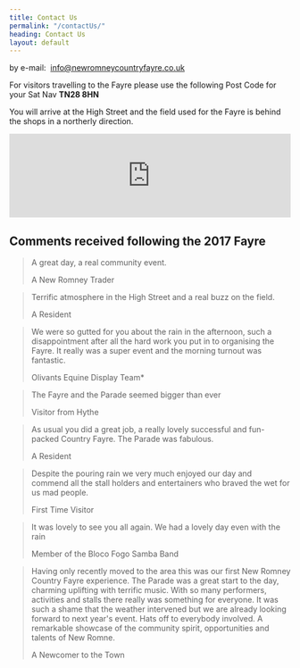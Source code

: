 ```yaml
---
title: Contact Us
permalink: "/contactUs/"
heading: Contact Us
layout: default
---
```


by e-mail:&nbsp; [info@newromneycountryfayre.co.uk](mailto:info@newromneycountryfayre.co.uk)

For visitors travelling to the Fayre please use the following Post Code for your Sat Nav **TN28 8HN**

You will arrive at the High Street and the field used for the Fayre is behind the shops in a northerly direction.

<div class="embed-responsive embed-responsive-16by9">
  <iframe width="100%" height="auto" frameborder="0" scrolling="no" marginheight="0" marginwidth="0" src="https://www.google.com/maps/embed?pb=!1m18!1m12!1m3!1d2511.5924330019193!2d0.9380114155413677!3d50.98672365645944!2m3!1f0!2f0!3f0!3m2!1i1024!2i768!4f13.1!3m3!1m2!1s0x47dee872b8b294fb%3A0x82de491e46b25755!2sNew+Romney+Country+Fayre!5e0!3m2!1sen!2suk!4v1468939443016"></iframe>
</div>

## Comments received following the 2017 Fayre

> A great day, a real community event.
>
> <footer>A New Romney Trader</footer>

> Terrific atmosphere in the High Street and a real buzz on the field.
>
> <footer>A Resident</footer>

> We were so gutted for you about the rain in the afternoon, such a disappointment after all the hard work you put in to organising the Fayre.  It really was a super event and the morning turnout was fantastic.
>
> <footer>Olivants Equine Display Team*

> The Fayre and the Parade seemed bigger than ever
>
> <footer>Visitor from Hythe</footer>

> As usual you did a great job, a really lovely successful and fun-packed Country Fayre.  The Parade was fabulous.
>
> <footer>A Resident</footer>

> Despite the pouring rain we very much enjoyed our day and commend all the stall holders and entertainers who braved the wet for us mad people.
>
> <footer>First Time Visitor</footer>

> It was lovely to see you all again.  We had a lovely day even with the rain
>
> <footer>Member of the Bloco Fogo Samba Band</footer>

> Having only recently moved to the area this was our first New Romney Country Fayre experience.  The Parade was a great start to the day, charming uplifting with terrific music.  With so many performers, activities and stalls there really was something for everyone.  It was such a shame that the weather intervened but we are already looking forward to next year's event.  Hats off to everybody involved.  A remarkable showcase of the community spirit, opportunities and talents of New Romne.
>
> <footer>A Newcomer to the Town</footer>
